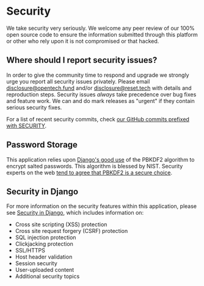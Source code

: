 # Security

We take security very seriously. We welcome any peer review of our 100% open source code to ensure the information submitted through this platform or other who rely upon it is not compromised or that hacked.

## Where should I report security issues?

In order to give the community time to respond and upgrade we strongly urge you report all security issues privately. Please email disclosure@opentech.fund and/or disclosure@reset.tech with details and reproduction steps. Security issues *always* take precedence over bug fixes and feature work. We can and do mark releases as "urgent" if they contain serious security fixes.

For a list of recent security commits, check [our GitHub commits prefixed with SECURITY](https://github.com/HyphaApp/hypha/search?utf8=%E2%9C%93&q=SECURITY&type=Commits).

## Password Storage

This application relies upon [Django's good use](https://docs.djangoproject.com/en/2.1/topics/auth/passwords/) of the PBKDF2 algorithm to encrypt salted passwords. This algorithm is blessed by NIST. Security experts on the web [tend to agree that PBKDF2 is a secure choice](http://security.stackexchange.com/questions/4781/do-any-security-experts-recommend-bcrypt-for-password-storage).

## Security in Django

For more information on the security features within this application, please see [Security in Django](https://docs.djangoproject.com/en/2.1/topics/security/), which includes information on:

* Cross site scripting (XSS) protection
* Cross site request forgery (CSRF) protection
* SQL injection protection
* Clickjacking protection
* SSL/HTTPS
* Host header validation
* Session security
* User-uploaded content
* Additional security topics
